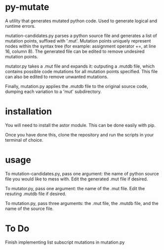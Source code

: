 # py-mutate
A utility that generates mutated python code. Used to generate logical and runtime errors.

mutation-candidates.py parses a python source file and generates a list of mutation points, suffixed with '.mut'. Mutation points uniquely represent nodes within the syntax tree (for example: assignment operator +=, at line 16, column 8). The generated file can be edited to remove undesired mutation points.

mutator.py takes a .mut file and expands it: outputing a .mutdb file, which contains possible code mutations for all mutation points specified. This file can also be edited to remove unwanted mutations.

Finally, mutation.py applies the .mutdb file to the original source code, dumping each variation to a 'mut' subdirectory.

# installation
You will need to install the astor module. This can be done easily with pip.

Once you have done this, clone the repository and run the scripts in your terminal of choice.

# usage
To mutation-candidates.py, pass one argument: the name of python source file you would like to mess with. Edit the generated .mut file if desired.

To mutator.py, pass one argument: the name of the .mut file. Edit the resuting .mutdb file if desired.

To mutation.py, pass three arguments: the .mut file, the .mutdb file, and the name of the source file.

# To Do
Finish implementing list subscript mutations in mutation.py